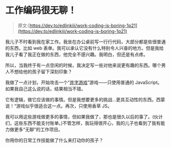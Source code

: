 # 工作编码很无聊！

> 原文:[https://dev.to/edlinkiii/work-coding-is-boring-1p21](https://dev.to/edlinkiii/work-coding-is-boring-1p21)

我儿子不时看到我在家工作。我坐在办公桌前写一行行代码，大部分都是些很普通的东西，比如 web 表单。我可以承认它没有什么特别令人兴奋的地方。但是我给我儿子看了我正在做的东西，他完全不感兴趣。我明白，但还是有点疼。

所以，当我终于有一点空闲的时候，我决定写一些对他来说更有趣的东西。哪个男人不想给他的孩子留下深刻印象？

我做了一点计划，开始攻击一个“[井字游戏](https://codepen.io/edlinkiii/details/ZgKgMe)”游戏——只使用普通的 JavaScript。如果我自己这么说的话，结果相当不错。

它有逻辑，做它应该做的事情。但是我想要更多的挑战...更具互动性的东西。西蒙说！“游戏似乎很适合这一点。再次，只使用香草 JS。

我可以用这些游戏做更多的事情，但如果我做了，那也是很久以后的事了。(伙计们，这些东西不能支付账单。)不管怎样，我玩得很开心，我的儿子也看到了我有能力做更多“无聊”的工作项目。

你用你的日常工作技能做了什么来打动你的孩子？